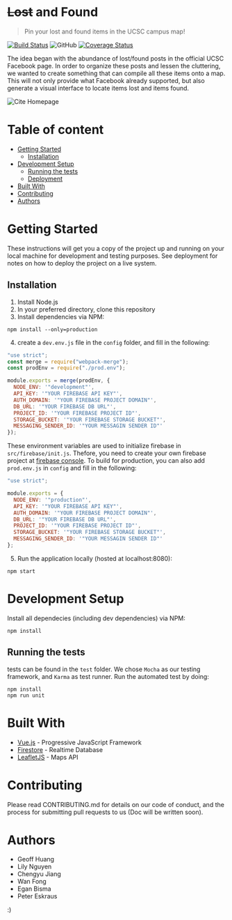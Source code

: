# ~~Lost~~ and Found

> Pin your lost and found items in the UCSC campus map!

[![Build Status](https://travis-ci.org/VVNoodle/Lo-Fo.svg?branch=BACKUP-MASTER)](https://travis-ci.org/VVNoodle/Lo-Fo) ![GitHub](https://img.shields.io/github/license/mashape/apistatus.svg) [![Coverage Status](https://coveralls.io/repos/github/VVNoodle/LoFo/badge.svg)](https://coveralls.io/github/VVNoodle/LoFo)

The idea began with the abundance of lost/found posts in the official UCSC Facebook page. In order to organize these posts and lessen the cluttering, we wanted to create something that can compile all these items onto a map. This will not only provide what Facebook already supported, but also generate a visual interface to locate items lost and items found.

![Cite Homepage](https://i.imgur.com/b0WYjKG.png "Cite Homepage")

# Table of content

- [Getting Started](#getting-started)
  - [Installation](#installation)
- [Development Setup](#development-setup)
  - [Running the tests](#running-the-tests)
  - [Deployment](#deployment)
- [Built With](#built-with)
- [Contributing](#contributing)
- [Authors](#authors)

# Getting Started

These instructions will get you a copy of the project up and running on your local machine for development and testing purposes. See deployment for notes on how to deploy the project on a live system.

## Installation

1. Install Node.js
2. In your preferred directory, clone this repository
3. Install dependencies via NPM:

```
npm install --only=production
```

4. create a `dev.env.js` file in the `config` folder, and fill in the following:

```javascript
"use strict";
const merge = require("webpack-merge");
const prodEnv = require("./prod.env");

module.exports = merge(prodEnv, {
  NODE_ENV: '"development"',
  API_KEY: '"YOUR FIREBASE API KEY"',
  AUTH_DOMAIN: '"YOUR FIREBASE PROJECT DOMAIN"',
  DB_URL: '"YOUR FIREBASE DB URL"',
  PROJECT_ID: '"YOUR FIREBASE PROJECT ID"',
  STORAGE_BUCKET: '"YOUR FIREBASE STORAGE BUCKET"',
  MESSAGING_SENDER_ID: '"YOUR MESSAGIN SENDER ID"'
});
```

These environment variables are used to initialize firebase in `src/firebase/init.js`. Thefore, you need to create your own firebase project at [firebase console](https://console.firebase.google.com). To build for production, you can also add `prod.env.js` in `config` and fill in the following:

```javascript
"use strict";

module.exports = {
  NODE_ENV: '"production"',
  API_KEY: '"YOUR FIREBASE API KEY"',
  AUTH_DOMAIN: '"YOUR FIREBASE PROJECT DOMAIN"',
  DB_URL: '"YOUR FIREBASE DB URL"',
  PROJECT_ID: '"YOUR FIREBASE PROJECT ID"',
  STORAGE_BUCKET: '"YOUR FIREBASE STORAGE BUCKET"',
  MESSAGING_SENDER_ID: '"YOUR MESSAGIN SENDER ID"'
};
```

5. Run the application locally (hosted at localhost:8080):

```
npm start
```

# Development Setup

Install all dependecies (including dev dependencies) via NPM:

```
npm install
```

## Running the tests

tests can be found in the `test` folder. We chose `Mocha` as our testing framework, and `Karma` as test runner. Run the automated test by doing:

```
npm install
npm run unit
```

# Built With

- [Vue.js](https://vuejs.org) - Progressive JavaScript Framework
- [Firestore](https://firebase.google.com/docs/firestore/) - Realtime Database
- [LeafletJS](https://leafletjs.com) - Maps API

# Contributing

Please read CONTRIBUTING.md for details on our code of conduct, and the process for submitting pull requests to us (Doc will be written soon).

# Authors

- Geoff Huang
- Lily Nguyen
- Chengyu Jiang
- Wan Fong
- Egan Bisma
- Peter Eskraus

:)
